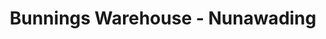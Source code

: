 ---
title: "Bunnings Warehouse - Nunawading"
url: /melbourne/bunnings-warehouse-nunawading/
shop: doityourself
---